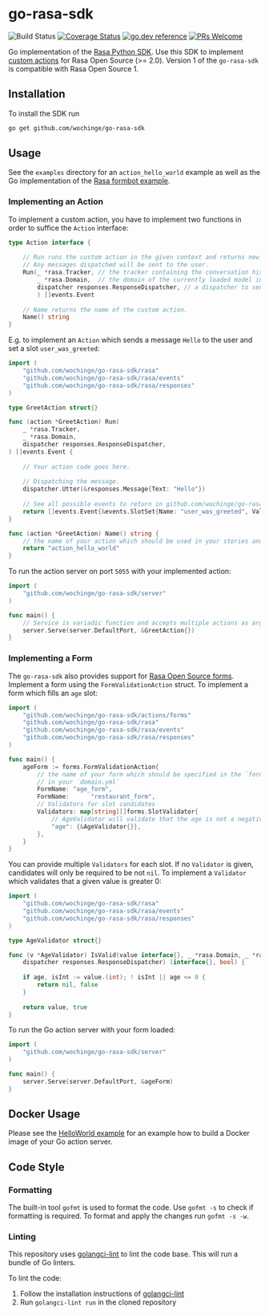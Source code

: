 # go-rasa-sdk
![Build Status](https://github.com/wochinge/go-rasa-sdk/workflows/Lint%20and%20Test/badge.svg?branch=master)
[![Coverage Status](https://coveralls.io/repos/github/wochinge/go-rasa-sdk/badge.svg?branch=master)](https://coveralls.io/github/wochinge/go-rasa-sdk?branch=master)
[![go.dev reference](https://img.shields.io/badge/go.dev-reference-007d9c?logo=go&logoColor=white&style=flat-square)](https://pkg.go.dev/github.com/wochinge/go-rasa-sdk?tab=doc)
[![PRs Welcome](https://img.shields.io/badge/PRs-welcome-brightgreen.svg?style=flat-square)](https://github.com/wochinge/go-rasa-sdk)

Go implementation of the [Rasa Python SDK](https://github.com/rasahq/rasa-sdk). 
Use this SDK to implement [custom actions](https://rasa.com/docs/rasa/core/actions/#custom-actions) for 
Rasa Open Source (>= 2.0). Version 1 of the `go-rasa-sdk` is compatible with Rasa Open Source 1.

## Installation

To install the SDK run

```bash
go get github.com/wochinge/go-rasa-sdk
```

## Usage

See the `examples` directory for an `action_hello_world` example as well as the Go implementation of the 
[Rasa formbot example](https://github.com/RasaHQ/rasa/tree/master/examples/formbot).

### Implementing an Action

To implement a custom action, you have to implement two functions in order to suffice the `Action` interface:
```go
type Action interface {
    
    // Run runs the custom action in the given context and returns new conversation events.
    // Any messages dispatched will be sent to the user.
    Run(_ *rasa.Tracker, // the tracker containing the conversation history
        _ *rasa.Domain,  // the domain of the currently loaded model in Rasa
        dispatcher responses.ResponseDispatcher, // a dispatcher to send messages to the user
        ) []events.Event
    
    // Name returns the name of the custom action.
    Name() string
}
```

E.g. to implement an `Action` which sends a message `Hello` to the user and set a slot `user_was_greeted`:

```go
import (
    "github.com/wochinge/go-rasa-sdk/rasa"
    "github.com/wochinge/go-rasa-sdk/rasa/events"
    "github.com/wochinge/go-rasa-sdk/rasa/responses"
)

type GreetAction struct{}

func (action *GreetAction) Run(
    _ *rasa.Tracker,
    _ *rasa.Domain,
    dispatcher responses.ResponseDispatcher,
) []events.Event {
    
    // Your action code goes here.
    
    // Dispatching the message.
    dispatcher.Utter(&responses.Message{Text: "Hello"})
    
    // See all possible events to return in github.com/wochinge/go-rasa-sdk/rasa/events .
    return []events.Event{&events.SlotSet{Name: "user_was_greeted", Value: true}}
}

func (action *GreetAction) Name() string {
	// the name of your action which should be used in your stories and in the `domain.yml`
	return "action_hello_world"
}
```

To run the action server on port `5055` with your implemented action:

```go
import (
    "github.com/wochinge/go-rasa-sdk/server"
)

func main() {
    // Service is variadic function and accepts multiple actions as argument.
	server.Serve(server.DefaultPort, &GreetAction{})
}


```

### Implementing a Form
The `go-rasa-sdk` also provides support for 
[Rasa Open Source forms](https://rasa.com/docs/rasa/forms/). Implement a form using the `FormValidationAction` struct. 
To implement a form which fills an `age` slot:

```go
import (
    "github.com/wochinge/go-rasa-sdk/actions/forms"
    "github.com/wochinge/go-rasa-sdk/rasa"
    "github.com/wochinge/go-rasa-sdk/rasa/events"
    "github.com/wochinge/go-rasa-sdk/rasa/responses"
)

func main() {
    ageForm := forms.FormValidationAction{
        // the name of your form which should be specified in the `forms` section
        // in your `domain.yml`
        FormName: "age_form",
		FormName:      "restaurant_form",
        // Validators for slot candidates
        Validators: map[string][]forms.SlotValidator{
            // AgeValidator will validate that the age is not a negative number.
            "age": {&AgeValidator{}},
        },
    }
}
```

You can provide multiple `Validators` for each slot. If no `Validator` is given, candidates will only be required to 
be not `nil`. To implement a `Validator` which validates that a given value is greater 0:

```go
import (
    "github.com/wochinge/go-rasa-sdk/rasa"
    "github.com/wochinge/go-rasa-sdk/rasa/events"
    "github.com/wochinge/go-rasa-sdk/rasa/responses"
)

type AgeValidator struct{}

func (v *AgeValidator) IsValid(value interface{}, _ *rasa.Domain, _ *rasa.Tracker,
    dispatcher responses.ResponseDispatcher) (interface{}, bool) {
    
    if age, isInt := value.(int); ! isInt || age <= 0 {
        return nil, false
    }
    
    return value, true
}
```  

To run the Go action server with your form loaded:

```go
import (
    "github.com/wochinge/go-rasa-sdk/server"
)

func main() {
	server.Serve(server.DefaultPort, &ageForm)
}
```

## Docker Usage

Please see the [HelloWorld example](https://github.com/wochinge/go-rasa-sdk/tree/master/examples/HelloWorld) for an
example how to build a Docker image of your Go action server.

## Code Style

### Formatting

The built-in tool `gofmt` is used to format the code. Use `gofmt -s` to check if formatting is required. To format
and apply the changes run `gofmt -s -w`.  

### Linting
This repository uses [golangci-lint](https://github.com/golangci/golangci-lint) to lint the code base.
This will run a bundle of Go linters.

To lint the code:

1. Follow the installation instructions of [golangci-lint](https://github.com/golangci/golangci-lint)
2. Run `golangci-lint run` in the cloned repository
